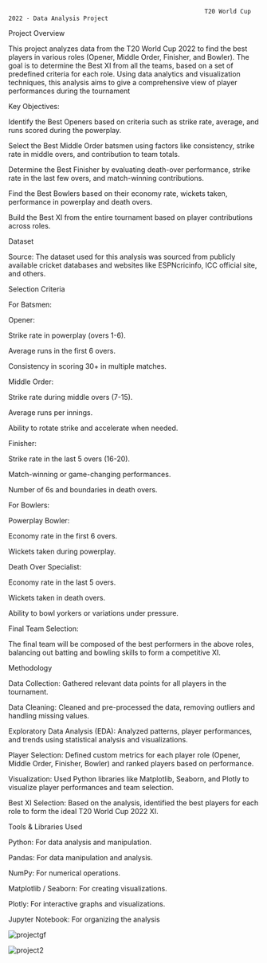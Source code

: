                                                            T20 World Cup 2022 - Data Analysis Project




  Project Overview
  
This project analyzes data from the T20 World Cup 2022 to find the best players in various roles (Opener, Middle Order, Finisher, and Bowler). The goal is to determine the Best XI from all the teams, based on a set of predefined criteria for each role. Using data analytics and visualization techniques, this analysis aims to give a comprehensive view of player performances during the tournament

Key Objectives:

Identify the Best Openers based on criteria such as strike rate, average, and runs scored during the powerplay.

Select the Best Middle Order batsmen using factors like consistency, strike rate in middle overs, and contribution to team totals.

Determine the Best Finisher by evaluating death-over performance, strike rate in the last few overs, and match-winning contributions.

Find the Best Bowlers based on their economy rate, wickets taken, performance in powerplay and death overs.

Build the Best XI from the entire tournament based on player contributions across roles.

Dataset

Source: The dataset used for this analysis was sourced from publicly available cricket databases and websites like ESPNcricinfo, ICC official site, and others.



Selection Criteria

For Batsmen:

Opener:

Strike rate in powerplay (overs 1-6).

Average runs in the first 6 overs.

Consistency in scoring 30+ in multiple matches.

Middle Order:

Strike rate during middle overs (7-15).

Average runs per innings.

Ability to rotate strike and accelerate when needed.

Finisher:

Strike rate in the last 5 overs (16-20).

Match-winning or game-changing performances.

Number of 6s and boundaries in death overs.

For Bowlers:

Powerplay Bowler:

Economy rate in the first 6 overs.

Wickets taken during powerplay.

Death Over Specialist:

Economy rate in the last 5 overs.

Wickets taken in death overs.

Ability to bowl yorkers or variations under pressure.

Final Team Selection:

The final team will be composed of the best performers in the above roles, balancing out batting and bowling skills to form a competitive XI.

Methodology

Data Collection: Gathered relevant data points for all players in the tournament.

Data Cleaning: Cleaned and pre-processed the data, removing outliers and handling missing values.


Exploratory Data Analysis (EDA): Analyzed patterns, player performances, and trends using statistical analysis and visualizations.

Player Selection: Defined custom metrics for each player role (Opener, Middle Order, Finisher, Bowler) and ranked players based on performance.

Visualization: Used Python libraries like Matplotlib, Seaborn, and Plotly to visualize player performances and team selection.

Best XI Selection: Based on the analysis, identified the best players for each role to form the ideal T20 World Cup 2022 XI.

Tools & Libraries Used

Python: For data analysis and manipulation.

Pandas: For data manipulation and analysis.

NumPy: For numerical operations.

Matplotlib / Seaborn: For creating visualizations.

Plotly: For interactive graphs and visualizations.

Jupyter Notebook: For organizing the analysis


![projectgf](https://github.com/user-attachments/assets/331124ac-d10c-4182-9ce9-88ca765278c7)

![project2](https://github.com/user-attachments/assets/0965a62e-b4f1-42c8-8e3d-49223921eaa7)

